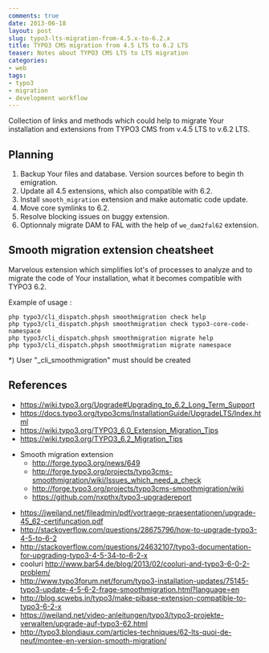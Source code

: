 ```yaml
--- 
comments: true 
date: 2013-06-18 
layout: post 
slug: typo3-lts-migration-from-4.5.x-to-6.2.x 
title: TYPO3 CMS migration from 4.5 LTS to 6.2 LTS
teaser: Notes about TYPO3 CMS LTS to LTS migration
categories: 
- web 
tags: 
- typo3
- migration
- development workflow
---
```


Collection of links and methods which could help to migrate Your installation and extensions from TYPO3 CMS from v.4.5 LTS to v.6.2 LTS.

## Planning

1. Backup Your files and database. Version sources before to begin th emigration.
2. Update all 4.5 extensions, which also compatible with 6.2.
3. Install `smooth_migration` extension and make automatic code update.
4. Move core symlinks to 6.2.
5. Resolve blocking issues on buggy extension.
6. Optionnaly migrate DAM to FAL with the help of `we_dam2fal62` extension.

## Smooth migration extension cheatsheet

Marvelous extension which simplifies lot's of processes to analyze and to migrate the code of Your installation, what it becomes compatible with TYPO3 6.2.

Example of usage :

    php typo3/cli_dispatch.phpsh smoothmigration check help
    php typo3/cli_dispatch.phpsh smoothmigration check typo3-core-code-namespace
    php typo3/cli_dispatch.phpsh smoothmigration migrate help
    php typo3/cli_dispatch.phpsh smoothmigration migrate namespace

*) User "_cli_smoothmigration" must should be created

## References

* https://wiki.typo3.org/Upgrade#Upgrading_to_6.2_Long_Term_Support
* https://docs.typo3.org/typo3cms/InstallationGuide/UpgradeLTS/Index.html
* https://wiki.typo3.org/TYPO3_6.0_Extension_Migration_Tips
* https://wiki.typo3.org/TYPO3_6.2_Migration_Tips
- Smooth migration extension
  * http://forge.typo3.org/news/649
  * http://forge.typo3.org/projects/typo3cms-smoothmigration/wiki/Issues_which_need_a_check
  * http://forge.typo3.org/projects/typo3cms-smoothmigration/wiki
  * https://github.com/nxpthx/typo3-upgradereport
* https://jweiland.net/fileadmin/pdf/vortraege-praesentationen/upgrade-45_62-certifuncation.pdf
* http://stackoverflow.com/questions/28675796/how-to-upgrade-typo3-4-5-to-6-2
* http://stackoverflow.com/questions/24632107/typo3-documentation-for-upgrading-typo3-4-5-34-to-6-2-x
* cooluri http://www.bar54.de/blog/2013/02/cooluri-and-typo3-6-0-2-problem/
* http://www.typo3forum.net/forum/typo3-installation-updates/75145-typo3-update-4-5-6-2-frage-smoothmigration.html?language=en
* http://blog.scwebs.in/typo3/make-pibase-extension-compatible-to-typo3-6-2-x
* https://jweiland.net/video-anleitungen/typo3/typo3-projekte-verwalten/upgrade-auf-typo3-62.html
* http://typo3.blondiaux.com/articles-techniques/62-lts-quoi-de-neuf/montee-en-version-smooth-migration/

